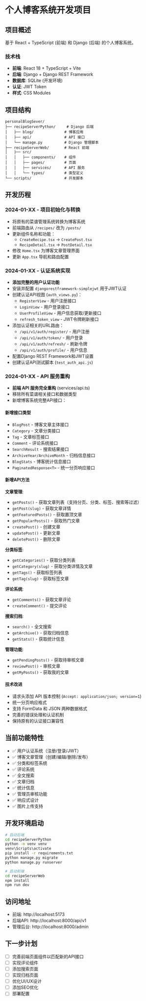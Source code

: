 # 个人博客系统开发项目

## 项目概述
基于 React + TypeScript (前端) 和 Django (后端) 的个人博客系统。

### 技术栈
- **前端**: React 18 + TypeScript + Vite
- **后端**: Django + Django REST Framework
- **数据库**: SQLite (开发环境)
- **认证**: JWT Token
- **样式**: CSS Modules

## 项目结构
```
personalBlogSever/
├── recipeServerPython/     # Django 后端
│   ├── blog/              # 博客应用
│   ├── api/               # API 接口
│   └── manage.py          # Django 管理脚本
├── recipeServerWeb/       # React 前端
│   ├── src/
│   │   ├── components/    # 组件
│   │   ├── pages/         # 页面
│   │   ├── services/      # API 服务
│   │   └── types/         # 类型定义
└── scripts/               # 开发脚本
```

## 开发历程

### 2024-01-XX - 项目初始化与转换
- 将原有的菜谱管理系统转换为博客系统
- 前端路由从 `/recipes/` 改为 `/posts/`
- 更新组件名称和功能：
  - `CreateRecipe.tsx` → `CreatePost.tsx`
  - `RecipeDetail.tsx` → `PostDetail.tsx`
- 修改 `Home.tsx` 为博客文章管理界面
- 更新 `App.tsx` 导航和路由配置

### 2024-01-XX - 认证系统实现
- **添加完整的用户认证功能**
- 安装并配置 `djangorestframework-simplejwt` 用于JWT认证
- 创建认证API视图 (`auth_views.py`)：
  - `RegisterView` - 用户注册接口
  - `LoginView` - 用户登录接口  
  - `UserProfileView` - 用户信息获取/更新接口
  - `refresh_token_view` - JWT令牌刷新接口
- 添加认证相关的URL路由：
  - `/api/v1/auth/register/` - 用户注册
  - `/api/v1/auth/token/` - 用户登录
  - `/api/v1/auth/refresh/` - 刷新令牌
  - `/api/v1/auth/profile/` - 用户信息
- 配置Django REST Framework和JWT设置
- 创建认证API测试脚本 (`test_auth_api.js`)

### 2024-01-XX - API 服务重构
- **前端 API 服务完全重构** (services/api.ts)
- 移除所有菜谱相关接口和数据类型
- 新增博客系统完整API接口：

#### 新增接口类型
- `BlogPost` - 博客文章主体接口
- `Category` - 文章分类接口  
- `Tag` - 文章标签接口
- `Comment` - 评论系统接口
- `SearchResult` - 搜索结果接口
- `ArchiveYear/ArchiveMonth` - 归档信息接口
- `BlogStats` - 博客统计信息接口
- `PaginatedResponse<T>` - 统一分页响应接口

#### 新增API方法
**文章管理**:
- `getPosts()` - 获取文章列表（支持分页、分类、标签、搜索等过滤）
- `getPost(slug)` - 获取文章详情
- `getFeaturedPosts()` - 获取置顶文章
- `getPopularPosts()` - 获取热门文章
- `createPost()` - 创建文章
- `updatePost()` - 更新文章
- `deletePost()` - 删除文章

**分类标签**:
- `getCategories()` - 获取分类列表
- `getCategory(slug)` - 获取分类详情及文章
- `getTags()` - 获取标签列表
- `getTag(slug)` - 获取标签文章

**评论系统**:
- `getComments()` - 获取文章评论
- `createComment()` - 提交评论

**搜索归档**:
- `search()` - 全文搜索
- `getArchive()` - 获取归档信息
- `getStats()` - 获取统计信息

**管理功能**:
- `getPendingPosts()` - 获取待审核文章
- `reviewPost()` - 审核文章
- `getMyPosts()` - 获取我的文章

#### 技术改进
- 请求头添加 API 版本控制 (`Accept: application/json; version=1`)
- 统一分页响应格式
- 支持 FormData 和 JSON 两种数据格式
- 完善的错误处理和认证机制
- 保持原有的认证接口兼容性

## 当前功能特性
- ✅ 用户认证系统（注册/登录/JWT）
- ✅ 博客文章管理（创建/编辑/删除/发布）
- ✅ 分类和标签系统
- ✅ 评论系统
- ✅ 全文搜索
- ✅ 文章归档
- ✅ 统计信息
- ✅ 管理员审核功能
- ✅ 响应式设计
- ✅ 图片上传支持

## 开发环境启动
```bash
# 启动后端
cd recipeServerPython
python -m venv venv
venv\Scripts\activate
pip install -r requirements.txt
python manage.py migrate
python manage.py runserver

# 启动前端  
cd recipeServerWeb
npm install
npm run dev
```

## 访问地址
- 前端: http://localhost:5173
- 后端API: http://localhost:8000/api/v1
- 管理后台: http://localhost:8000/admin

## 下一步计划
- [ ] 完善前端页面组件以匹配新的API接口
- [ ] 实现评论组件
- [ ] 添加搜索页面
- [ ] 实现归档页面
- [ ] 优化UI/UX设计
- [ ] 添加SEO优化
- [ ] 部署配置 